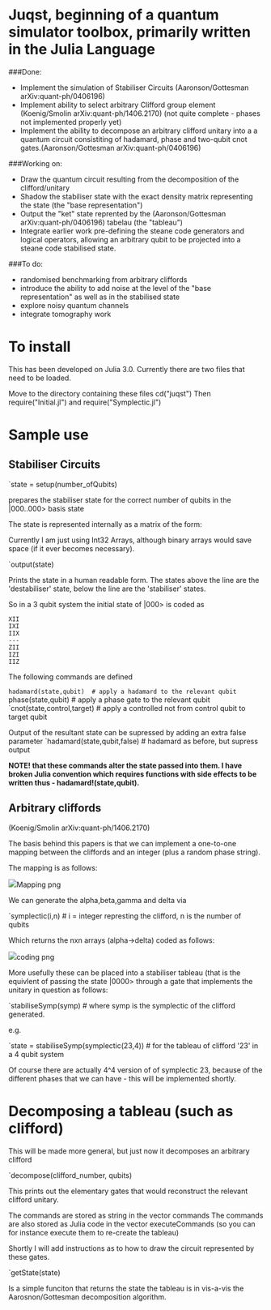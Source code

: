 # Juqst, beginning of a quantum simulator toolbox, primarily written in the Julia Language

###Done:

* Implement the simulation of Stabiliser Circuits (Aaronson/Gottesman arXiv:quant-ph/0406196)
* Implement ability to select arbitrary Clifford group element (Koenig/Smolin arXiv:quant-ph/1406.2170) (not quite complete - phases not implemented properly yet)
* Implement the ability to decompose an arbitrary clifford unitary into a a quantum circuit consistiting of hadamard, phase and two-qubit cnot gates.(Aaronson/Gottesman arXiv:quant-ph/0406196)

###Working on:

- Draw the quantum circuit resulting from the decomposition of the clifford/unitary
- Shadow the stabiliser state with the exact density matrix representing the state (the "base representation")
- Output the "ket" state reprented by the  (Aaronson/Gottesman arXiv:quant-ph/0406196) tabelau (the "tableau")
- Integrate earlier work pre-defining the steane code generators and logical operators, allowing an arbitrary qubit to be projected into a steane code stabilised state.

###To do:
- randomised benchmarking from arbitrary cliffords
- introduce the ability to add noise at the level of the "base representation" as well as in the stabilised state
- explore noisy quantum channels
- integrate tomography work

# To install

This has been developed on Julia 3.0. Currently there are two files that need to be loaded.

Move to the directory containing these files cd("juqst")
Then require("Initial.jl")
and require("Symplectic.jl")


# Sample use

## Stabiliser Circuits

`state = setup(number_ofQubits)

prepares the stabiliser state for the correct number of qubits in the |000..000> basis state

The state is represented internally as a matrix of the form:

<TO BE INSERTED>

Currently I am just using Int32 Arrays, although binary arrays would save space (if it ever becomes necessary).

`output(state)

Prints the state in a human readable form. The states above the line are the 'destabiliser' state, below the line are the 'stabiliser' states. 

So in a 3 qubit system the initial state of |000> is coded as 

```
XII
IXI
IIX
---
ZII
IZI
IIZ
```

The following commands are defined

`hadamard(state,qubit)  # apply a hadamard to the relevant qubit
`phase(state,qubit)     # apply a phase gate to the relevant qubit
`cnot(state,control,target) # apply a controlled not from control qubit to target qubit

Output of the resultant state can be supressed by adding an extra false parameter
`hadamard(state,qubit,false) # hadamard as before, but supress output

**NOTE! that these commands alter the state passed into them. I have broken Julia convention which requires functions 
with side effects to be written thus - hadamard!(state,qubit).**

## Arbitrary cliffords

(Koenig/Smolin arXiv:quant-ph/1406.2170)

The basis behind this papers is that we can implement a one-to-one mapping between the cliffords and an integer (plus a random phase string).

The mapping is as follows:

<img src="http://Clifford Mapping.png">Mapping png</img>

We can generate the alpha,beta,gamma and delta via

`symplectic(i,n) # i = integer represting the clifford, n is the number of qubits

Which returns the nxn arrays (alpha->delta) coded as follows:

<img src="http://coding.png">coding png</img>

More usefully these can be placed into a stabiliser tableau (that is the equivlent of passing the state |0000> through a gate that implements the unitary in question as follows:

`stabiliseSymp(symp) # where symp is the symplectic of the clifford generated.

e.g.

`state = stabiliseSymp(symplectic(23,4)) # for the tableau of clifford '23' in a 4 qubit system

Of course there are actually 4^4 version of of symplectic 23, because of the different phases that we can have - this will be implemented shortly.

# Decomposing a tableau (such as clifford)

This will be made more general, but just now it decomposes an arbitrary clifford

`decompose(clifford_number, qubits)

This prints out the elementary gates that would reconstruct the relevant clifford unitary.

The commands are stored as string in the vector commands
The commands are also stored as Julia code in the vector executeCommands (so you can for instance execute them to re-create the tableau)

Shortly I will add instructions as to how to draw the circuit represented by these gates.

`getState(state) 

Is a simple funciton that returns the state the tableau is in vis-a-vis the Aarosnon/Gottesman decomposition algorithm.






